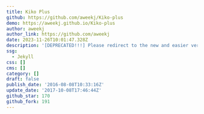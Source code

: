 ```yaml
---
title: Kiko Plus
github: https://github.com/aweekj/Kiko-plus
demo: https://aweekj.github.io/Kiko-plus
author: aweekj
author_link: https://github.com/aweekj
date: 2023-11-26T10:01:47.328Z
description: '[DEPRECATED!!!] Please redirect to the new and easier version, kiko-now==>'
ssg:
  - Jekyll
css: []
cms: []
category: []
draft: false
publish_date: '2016-08-08T10:33:16Z'
update_date: '2017-10-08T17:46:44Z'
github_star: 170
github_fork: 191
---
```

